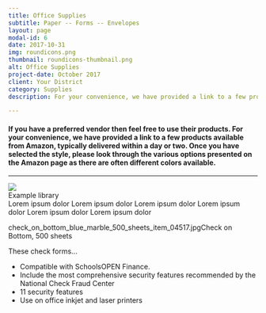 ```yaml
---
title: Office Supplies
subtitle: Paper -- Forms -- Envelopes
layout: page
modal-id: 6
date: 2017-10-31
img: roundicons.png
thumbnail: roundicons-thumbnail.png
alt: Office Supplies
project-date: October 2017
client: Your District
category: Supplies
description: For your convenience, we have provided a link to a few products available from Amazon, typically delivered within a day or two.

---
```

<div class="row">
	<h4>
	  If you have a preferred vendor then feel free to use their products. 
	  For your convenience, we have provided a link to a few products available 
	  from Amazon, typically delivered within a day or two.
    Once you have selected the style, please look through the various options 
    presented on the Amazon page as there are often different colors available.
  </h4>
</div>

<hr>

<div class="row row-margin-bottom">
  <div class="col-md-5 no-padding lib-item" data-category="view">
              
  <div class="lib-panel">
    <div class="row box-shadow">
      <div class="col-md-6">
          <img class="lib-img-show" src="http://lorempixel.com/850/850/?random=123">
      </div>
      <div class="col-md-6">
          <div class="lib-row lib-header">
              Example library
              <div class="lib-header-seperator"></div>
          </div>
          <div class="lib-row lib-desc">
              Lorem ipsum dolor Lorem ipsum dolor Lorem ipsum dolor Lorem ipsum dolor Lorem ipsum dolor Lorem ipsum dolor
          </div>
      </div>
    </div>
  </div>  
                    
  check_on_bottom_blue_marble_500_sheets_item_04517.jpgCheck on Bottom, 500 sheets
  
<div class="row">
  <div class="col-md-9">
    <p>  
    These check forms...
    </p>
    <ul>
      <li>Compatible with SchoolsOPEN Finance. </li>
      <li>Include the most comprehensive security features recommended by the National Check Fraud Center </li>
      <li>11 security features </li>
      <li>Use on office inkjet and laser printers </li>
    </ul>
  </div>
</div>

